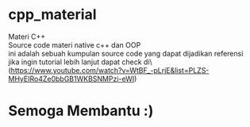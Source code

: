 # cpp_material
Materi C++\
Source code materi native c++ dan OOP\
ini adalah sebuah kumpulan source code yang dapat dijadikan referensi\
jika ingin tutorial lebih lanjut dapat check di\ 
(https://www.youtube.com/watch?v=WtBF_-pLrjE&list=PLZS-MHyEIRo4Ze0bbGB1WKBSNMPzi-eWI)

# Semoga Membantu :)
